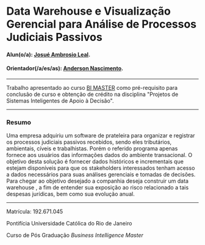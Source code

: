 <!-- antes de enviar a versão final, solicitamos que todos os comentários, colocados para orientação ao aluno, sejam removidos do arquivo -->

# Data Warehouse e Visualização Gerencial para Análise de Processos Judiciais Passivos

#### Alun(o/a): [Josué Ambrosio Leal](https://github.com/josuealeal).
#### Orientador(/a/es/as): [Anderson Nascimento](https://github.com/insightds).

---

Trabalho apresentado ao curso [BI MASTER](https://ica.puc-rio.ai/bi-master) como pré-requisito para conclusão de curso e obtenção de crédito na disciplina "Projetos de Sistemas Inteligentes de Apoio à Decisão".



---

### Resumo

<!-- trocar o texto abaixo pelo resumo do trabalho, em português -->

Uma empresa adquiriu um software de prateleira para organizar e registrar os processos judiciais passivos recebidos, sendo eles tributários, ambientais, cíveis e trabalhistas. Porém o referido programa apenas fornece aos usuários das informações dados do ambiente transacional. O objetivo desta solução é fornecer dados históricos e incrementais que estejam disponíveis para que os stakeholders interessados tenham acesso a dados necessários para suas análises gerenciais e tomadas de decisões.
Para chegar ao objetivo desejado a companhia deseja construir um data warehouse , a fim de entender sua exposição ao risco relacionado a tais despesas jurídicas, bem como sua evolução anual. 

---

Matrícula: 192.671.045

Pontifícia Universidade Católica do Rio de Janeiro

Curso de Pós Graduação *Business Intelligence Master*
